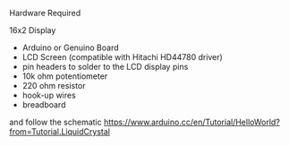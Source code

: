 Hardware Required

16x2 Display

* Arduino or Genuino Board
* LCD Screen (compatible with Hitachi HD44780 driver)
* pin headers to solder to the LCD display pins
* 10k ohm potentiometer
* 220 ohm resistor
* hook-up wires
* breadboard

and follow the schematic https://www.arduino.cc/en/Tutorial/HelloWorld?from=Tutorial.LiquidCrystal
